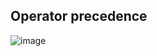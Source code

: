 



































## Operator precedence




![image](https://github.com/yaswanthteja/100Days_of_Python/assets/93423367/4e6071d3-fcfa-44a2-9624-b7f28db151c3)
